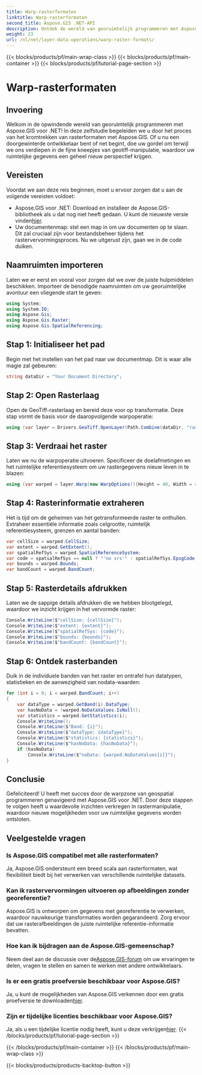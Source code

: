 ```yaml
---
title: Warp-rasterformaten
linktitle: Warp-rasterformaten
second_title: Aspose.GIS .NET-API
description: Ontdek de wereld van georuimtelijk programmeren met Aspose.GIS voor .NET. Leer stap voor stap rasterformaten verdraaien voor verbeterde visualisatie van ruimtelijke gegevens.
weight: 23
url: /nl/net/layer-data-operations/warp-raster-formats/
---
```


{{< blocks/products/pf/main-wrap-class >}}
{{< blocks/products/pf/main-container >}}
{{< blocks/products/pf/tutorial-page-section >}}

# Warp-rasterformaten

## Invoering
Welkom in de opwindende wereld van georuimtelijk programmeren met Aspose.GIS voor .NET! In deze zelfstudie begeleiden we u door het proces van het kromtrekken van rasterformaten met Aspose.GIS. Of u nu een doorgewinterde ontwikkelaar bent of net begint, doe uw gordel om terwijl we ons verdiepen in de fijne kneepjes van geotiff-manipulatie, waardoor uw ruimtelijke gegevens een geheel nieuw perspectief krijgen.
## Vereisten
Voordat we aan deze reis beginnen, moet u ervoor zorgen dat u aan de volgende vereisten voldoet:
-  Aspose.GIS voor .NET: Download en installeer de Aspose.GIS-bibliotheek als u dat nog niet heeft gedaan. U kunt de nieuwste versie vinden[hier](https://releases.aspose.com/gis/net/).
- Uw documentenmap: stel een map in om uw documenten op te slaan. Dit zal cruciaal zijn voor bestandsbeheer tijdens het rastervervormingsproces.
Nu we uitgerust zijn, gaan we in de code duiken.
## Naamruimten importeren
Laten we er eerst en vooral voor zorgen dat we over de juiste hulpmiddelen beschikken. Importeer de benodigde naamruimten om uw georuimtelijke avontuur een vliegende start te geven:
```csharp
using System;
using System.IO;
using Aspose.Gis;
using Aspose.Gis.Raster;
using Aspose.Gis.SpatialReferencing;
```
## Stap 1: Initialiseer het pad
Begin met het instellen van het pad naar uw documentmap. Dit is waar alle magie zal gebeuren:
```csharp
string dataDir = "Your Document Directory";
```
## Stap 2: Open Rasterlaag
Open de GeoTiff-rasterlaag en bereid deze voor op transformatie. Deze stap vormt de basis voor de daaropvolgende warpoperatie:
```csharp
using (var layer = Drivers.GeoTiff.OpenLayer(Path.Combine(dataDir, "raster_float32.tif")))
```
## Stap 3: Verdraai het raster
Laten we nu de warpoperatie uitvoeren. Specificeer de doelafmetingen en het ruimtelijke referentiesysteem om uw rastergegevens nieuw leven in te blazen:
```csharp
using (var warped = layer.Warp(new WarpOptions(){Height = 40, Width = 40, TargetSpatialReferenceSystem = SpatialReferenceSystem.Wgs84}))
```
## Stap 4: Rasterinformatie extraheren
Het is tijd om de geheimen van het getransformeerde raster te onthullen. Extraheer essentiële informatie zoals celgrootte, ruimtelijk referentiesysteem, grenzen en aantal banden:
```csharp
var cellSize = warped.CellSize;
var extent = warped.GetExtent();
var spatialRefSys = warped.SpatialReferenceSystem;
var code = spatialRefSys == null ? "'no srs'" : spatialRefSys.EpsgCode.ToString();
var bounds = warped.Bounds;
var bandCount = warped.BandCount;
```
## Stap 5: Rasterdetails afdrukken
Laten we de sappige details afdrukken die we hebben blootgelegd, waardoor we inzicht krijgen in het vervormde raster:
```csharp
Console.WriteLine($"cellSize: {cellSize}");
Console.WriteLine($"extent: {extent}");
Console.WriteLine($"spatialRefSys: {code}");
Console.WriteLine($"bounds: {bounds}");
Console.WriteLine($"bandCount: {bandCount}");
```
## Stap 6: Ontdek rasterbanden
Duik in de individuele banden van het raster en ontrafel hun datatypen, statistieken en de aanwezigheid van nodata-waarden:
```csharp
for (int i = 0; i < warped.BandCount; i++)
{
    var dataType = warped.GetBand(i).DataType;
    var hasNoData = !warped.NoDataValues.IsNull();
    var statistics = warped.GetStatistics(i);
    Console.WriteLine();
    Console.WriteLine($"Band: {i}");
    Console.WriteLine($"dataType: {dataType}");
    Console.WriteLine($"statistics: {statistics}");
    Console.WriteLine($"hasNoData: {hasNoData}");
    if (hasNoData)
        Console.WriteLine($"noData: {warped.NoDataValues[i]}");
}
```
## Conclusie
Gefeliciteerd! U heeft met succes door de warpzone van geospatial programmeren genavigeerd met Aspose.GIS voor .NET. Door deze stappen te volgen heeft u waardevolle inzichten verkregen in rastermanipulatie, waardoor nieuwe mogelijkheden voor uw ruimtelijke gegevens worden ontsloten.
## Veelgestelde vragen
### Is Aspose.GIS compatibel met alle rasterformaten?
Ja, Aspose.GIS ondersteunt een breed scala aan rasterformaten, wat flexibiliteit biedt bij het verwerken van verschillende ruimtelijke datasets.
### Kan ik rastervervormingen uitvoeren op afbeeldingen zonder georeferentie?
Aspose.GIS is ontworpen om gegevens met georeferentie te verwerken, waardoor nauwkeurige transformaties worden gegarandeerd. Zorg ervoor dat uw rasterafbeeldingen de juiste ruimtelijke referentie-informatie bevatten.
### Hoe kan ik bijdragen aan de Aspose.GIS-gemeenschap?
 Neem deel aan de discussie over de[Aspose.GIS-forum](https://forum.aspose.com/c/gis/33) om uw ervaringen te delen, vragen te stellen en samen te werken met andere ontwikkelaars.
### Is er een gratis proefversie beschikbaar voor Aspose.GIS?
 Ja, u kunt de mogelijkheden van Aspose.GIS verkennen door een gratis proefversie te downloaden[hier](https://releases.aspose.com/).
### Zijn er tijdelijke licenties beschikbaar voor Aspose.GIS?
 Ja, als u een tijdelijke licentie nodig heeft, kunt u deze verkrijgen[hier](https://purchase.aspose.com/temporary-license/).
{{< /blocks/products/pf/tutorial-page-section >}}

{{< /blocks/products/pf/main-container >}}
{{< /blocks/products/pf/main-wrap-class >}}

{{< blocks/products/products-backtop-button >}}
